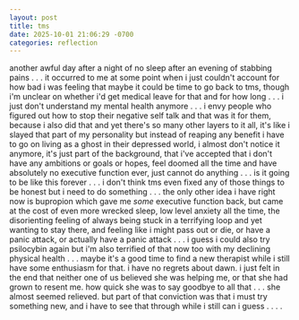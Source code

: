 ```yaml
---
layout: post
title: tms
date: 2025-10-01 21:06:29 -0700
categories: reflection
---
```


another awful day after a night of no sleep after an evening of stabbing pains . . . it occurred to me at some point when i just couldn't account for how bad i was feeling that maybe it could be time to go back to tms, though i'm unclear on whether i'd get medical leave for that and for how long . . . i just don't understand my mental health anymore . . . i envy people who figured out how to stop their negative self talk and that was it for them, because i also did that and yet there's so many other layers to it all, it's like i slayed that part of my personality but instead of reaping any benefit i have to go on living as a ghost in their depressed world, i almost don't notice it anymore, it's just part of the background, that i've accepted that i don't have any ambitions or goals or hopes, feel doomed all the time and have absolutely no executive function ever, just cannot do anything . . . is it going to be like this forever . . . i don't think tms even fixed any of those things to be honest but i need to do something . . . the only other idea i have right now is bupropion which gave me *some* executive function back, but came at the cost of even more wrecked sleep, low level anxiety all the time, the disorienting feeling of always being stuck in a terrifying loop and yet wanting to stay there, and feeling like i might pass out or die, or have a panic attack, or actually have a panic attack . . . i guess i could also try psilocybin again but i'm also terrified of that now too with my declining physical health . . . maybe it's a good time to find a new therapist while i still have some enthusiasm for that. i have no regrets about dawn. i just felt in the end that neither one of us believed she was helping me, or that she had grown to resent me. how quick she was to say goodbye to all that . . . she almost seemed relieved. but part of that conviction was that i must try something new, and i have to see that through while i still can i guess . . . .
